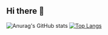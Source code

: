 ## Hi there 👋

![Anurag's GitHub stats](https://github-readme-stats-me-z52j.vercel.app/api?username=croro613&count_private=true)
[![Top Langs](https://github-readme-stats-me-z52j.vercel.app/api/top-langs/?username=croro613)](https://github.com/anuraghazra/github-readme-stats)
<!--
**croro613/croro613** is a ✨ _special_ ✨ repository because its `README.md` (this file) appears on your GitHub profile.

Here are some ideas to get you started:

- 🔭 I’m currently working on ...
- 🌱 I’m currently learning ...
- 👯 I’m looking to collaborate on ...
- 🤔 I’m looking for help with ...
- 💬 Ask me about ...
- 📫 How to reach me: ...
- 😄 Pronouns: ...
- ⚡ Fun fact: ...
-->
